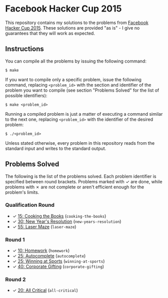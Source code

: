 # Facebook Hacker Cup 2015

This repository contains my solutions to the problems from [Facebook Hacker Cup 2015][1]. These solutions are provided "as is" - I give no guarantees that they will work as expected.

## Instructions

You can compile all the problems by issuing the following command:

    $ make

If you want to compile only a specific problem, issue the following command, replacing `<problem_id>` with the section and identifier of the problem you want to compile (see section "Problems Solved" for the list of possible identifiers):

    $ make <problem_id>

Running a compiled problem is just a matter of executing a command similar to the next one, replacing `<problem_id>` with the identifier of the desired problem:

    $ ./<problem_id>

Unless stated otherwise, every problem in this repository reads from the standard input and writes to the standard output.

## Problems Solved

The following is the list of the problems solved. Each problem identifier is specified between round brackets. Problems marked with ✓ are done, while problems with ✗ are not complete or aren't efficient enough for the problem's limits.

### Qualification Round

* ✓ [15: Cooking the Books][qual1] (`cooking-the-books`)
* ✓ [30: New Year's Resolution][qual2] (`new-years-resolution`)
* ✓ [55: Laser Maze][qual3] (`laser-maze`)

### Round 1

* ✓ [10: Homework][round11] (`homework`)
* ✓ [25: Autocomplete][round12] (`autocomplete`)
* ✓ [25: Winning at Sports][round13] (`winning-at-sports`)
* ✓ [40: Corporate Gifting][round14] (`corporate-gifting`)

### Round 2

* ✓ [20: All Critical][round22] (`all-critical`)

[1]: https://www.facebook.com/hackercup
[qual1]: https://www.facebook.com/hackercup/problems.php?pid=582062045257424&round=742632349177460
[qual2]: https://www.facebook.com/hackercup/problems.php?pid=1036037553088752&round=742632349177460
[qual3]: https://www.facebook.com/hackercup/problems.php?pid=1523599254559737&round=742632349177460
[round11]: https://www.facebook.com/hackercup/problems.php?pid=582396081891255&round=344496159068801
[round12]: https://www.facebook.com/hackercup/problems.php?pid=313229895540583&round=344496159068801
[round13]: https://www.facebook.com/hackercup/problems.php?pid=688426044611322&round=344496159068801
[round14]: https://www.facebook.com/hackercup/problems.php?pid=759650454070547&round=344496159068801
[round22]: https://www.facebook.com/hackercup/problem/1394490097513820/
